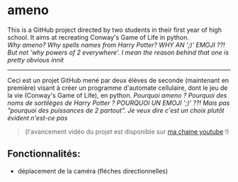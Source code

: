 # ameno

This is a GitHub project directed by two students in their first year of high school. It aims at recreating Conway's Game of Life in python.  
*Why ameno? Why spells names from Harry Potter? WHY AN ';)' EMOJI ??! But not 'why powers of 2 everywhere'. I mean the reason behind that one is pretty obvious innit*

---

Ceci est un projet GitHub mené par deux élèves de seconde (maintenant en première) visant à créer un programme d'automate cellulaire, dont le jeu de la vie (Conway's Game of Life), en python.
*Pourquoi ameno ? Pourquoi des noms de sortilèges de Harry Potter ? POURQUOI UN EMOJI ';)' ??! Mais pas "pourquoi des puissances de 2 partout". Je veux dire c'est un choix plutôt évident n'est-ce pas*

> (l'avancement vidéo du projet est disponible sur [ma chaine youtube](https://www.youtube.com/channel/UCT_QKcMRP7_lV-DHLwTZCWg) !)

## Fonctionnalités:

- déplacement de la caméra (fléches directionnelles)
